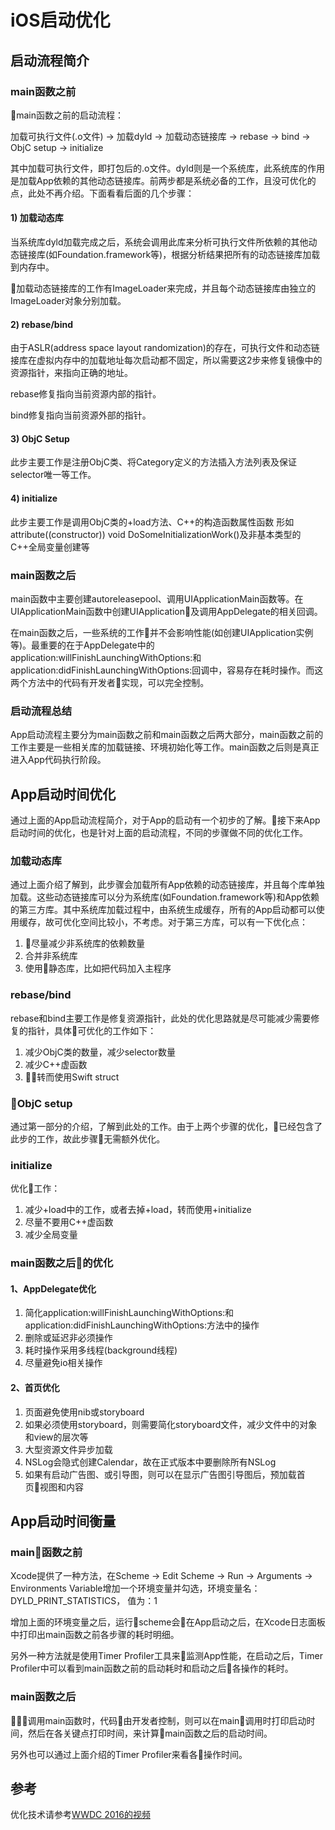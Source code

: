 # iOS启动优化

## 启动流程简介

### main函数之前

main函数之前的启动流程：

加载可执行文件(.o文件) -> 加载dyld -> 加载动态链接库 -> rebase -> bind -> ObjC setup -> initialize

其中加载可执行文件，即打包后的.o文件。dyld则是一个系统库，此系统库的作用是加载App依赖的其他动态链接库。前两步都是系统必备的工作，且没可优化的点，此处不再介绍。下面看看后面的几个步骤：

#### 1) 加载动态库

当系统库dyld加载完成之后，系统会调用此库来分析可执行文件所依赖的其他动态链接库(如Foundation.framework等)，根据分析结果把所有的动态链接库加载到内存中。

加载动态链接库的工作有ImageLoader来完成，并且每个动态链接库由独立的ImageLoader对象分别加载。

#### 2) rebase/bind

由于ASLR(address space layout randomization)的存在，可执行文件和动态链接库在虚拟内存中的加载地址每次启动都不固定，所以需要这2步来修复镜像中的资源指针，来指向正确的地址。

rebase修复指向当前资源内部的指针。

bind修复指向当前资源外部的指针。

#### 3) ObjC Setup

此步主要工作是注册ObjC类、将Category定义的方法插入方法列表及保证selector唯一等工作。

#### 4) initialize

此步主要工作是调用ObjC类的+load方法、C++的构造函数属性函数 形如attribute((constructor)) void DoSomeInitializationWork()及非基本类型的C++全局变量创建等

### main函数之后

main函数中主要创建autoreleasepool、调用UIApplicationMain函数等。在UIApplicationMain函数中创建UIApplication及调用AppDelegate的相关回调。

在main函数之后，一些系统的工作并不会影响性能(如创建UIApplication实例等)。最重要的在于AppDelegate中的application:willFinishLaunchingWithOptions:和application:didFinishLaunchingWithOptions:回调中，容易存在耗时操作。而这两个方法中的代码有开发者实现，可以完全控制。

### 启动流程总结

App启动流程主要分为main函数之前和main函数之后两大部分，main函数之前的工作主要是一些相关库的加载链接、环境初始化等工作。main函数之后则是真正进入App代码执行阶段。

## App启动时间优化

通过上面的App启动流程简介，对于App的启动有一个初步的了解。接下来App启动时间的优化，也是针对上面的启动流程，不同的步骤做不同的优化工作。

### 加载动态库

通过上面介绍了解到，此步骤会加载所有App依赖的动态链接库，并且每个库单独加载。这些动态链接库可以分为系统库(如Foundation.framework等)和App依赖的第三方库。其中系统库加载过程中，由系统生成缓存，所有的App启动都可以使用缓存，故可优化空间比较小，不考虑。对于第三方库，可以有一下优化点：

1) 尽量减少非系统库的依赖数量
2) 合并非系统库
3) 使用静态库，比如把代码加入主程序

### rebase/bind

rebase和bind主要工作是修复资源指针，此处的优化思路就是尽可能减少需要修复的指针，具体可优化的工作如下：

1) 减少ObjC类的数量，减少selector数量
2) 减少C++虚函数
3) 转而使用Swift struct

### ObjC setup

通过第一部分的介绍，了解到此处的工作。由于上两个步骤的优化，已经包含了此步的工作，故此步骤无需额外优化。

### initialize

优化工作：

1) 减少+load中的工作，或者去掉+load，转而使用+initialize
2) 尽量不要用C++虚函数
3) 减少全局变量

### main函数之后的优化

#### 1、AppDelegate优化

1) 简化application:willFinishLaunchingWithOptions:和application:didFinishLaunchingWithOptions:方法中的操作
2) 删除或延迟非必须操作
3) 耗时操作采用多线程(background线程)
4) 尽量避免io相关操作

#### 2、首页优化

1) 页面避免使用nib或storyboard
2) 如果必须使用storyboard，则需要简化storyboard文件，减少文件中的对象和view的层次等
3) 大型资源文件异步加载
4) NSLog会隐式创建Calendar，故在正式版本中要删除所有NSLog
5) 如果有启动广告图、或引导图，则可以在显示广告图引导图后，预加载首页视图和内容

## App启动时间衡量

### main函数之前

Xcode提供了一种方法，在Scheme -> Edit Scheme -> Run -> Arguments -> Environments Variable增加一个环境变量并勾选，环境变量名：DYLD_PRINT_STATISTICS， 值为：1

增加上面的环境变量之后，运行scheme会在App启动之后，在Xcode日志面板中打印出main函数之前各步骤的耗时明细。

另外一种方法就是使用Timer Profiler工具来监测App性能，在启动之后，Timer Profiler中可以看到main函数之前的启动耗时和启动之后各操作的耗时。

### main函数之后

调用main函数时，代码由开发者控制，则可以在main调用时打印启动时间，然后在各关键点打印时间，来计算main函数之后的启动时间。

另外也可以通过上面介绍的Timer Profiler来看各操作时间。

## 参考

优化技术请参考[WWDC 2016的视频](https://developer.apple.com/videos/play/wwdc2016/406/)
